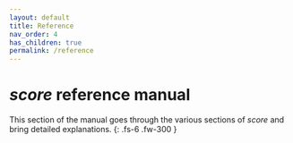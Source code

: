 ```yaml
---
layout: default
title: Reference
nav_order: 4
has_children: true
permalink: /reference
---
```


# *score* reference manual

This section of the manual goes through the various sections of *score* and bring detailed explanations.
{: .fs-6 .fw-300 }
